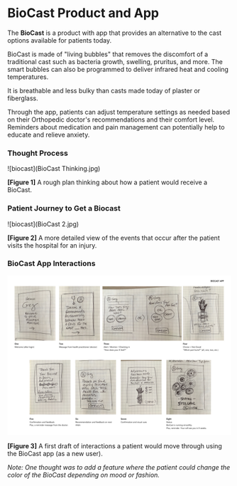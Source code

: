 # BioCast Product and App

The **BioCast** is a product with app that provides an alternative to the cast options available for patients today.

BioCast is made of "living bubbles" that removes the discomfort of a traditional cast such as bacteria growth, swelling, pruritus, and more. The smart bubbles can also be programmed to deliver infrared heat and cooling temperatures.

It is breathable and less bulky than casts made today of plaster or fiberglass.

Through the app, patients can adjust temperature settings as needed based on their Orthopedic doctor's recommendations and their comfort level. Reminders about medication and pain management can potentially help to educate and relieve anxiety.   

### Thought Process

![biocast](BioCast Thinking.jpg)

**[Figure 1]** A rough plan thinking about how a patient would receive a BioCast.

### Patient Journey to Get a Biocast

![biocast](BioCast 2.jpg)

**[Figure 2]** A more detailed view of the events that occur after the patient visits the hospital for an injury.

### BioCast App Interactions

![biocast](BioCast-App.jpg)

**[Figure 3]** A first draft of interactions a patient would move through using the BioCast app (as a new user).

_Note: One thought was to add a feature where the patient could change the color of the BioCast depending on mood or fashion._
